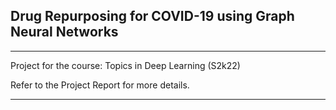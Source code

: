 ## Drug Repurposing for COVID-19 using Graph Neural Networks

---

Project for the course: Topics in Deep Learning (S2k22)

Refer to the Project Report for more details. 

---